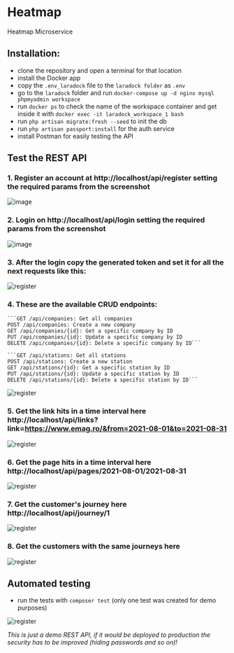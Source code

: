 # Heatmap
Heatmap Microservice

## Installation:
- clone the repository and open a terminal for that location
- install the Docker app
- copy the `.env_laradock` file to the `laradock folder` as `.env`
- go to the `laradock` folder and run `docker-compose up -d nginx mysql phpmyadmin workspace`
- run `docker ps` to check the name of the workspace container and get inside it with `docker exec -it laradock_workspace_1 bash`
- run `php artisan migrate:fresh --seed` to init the db
- run `php artisan passport:install` for the auth service
- install Postman for easily testing the API

## Test the REST API

### 1. Register an account at http://localhost/api/register setting the required params from the screenshot

![image](https://user-images.githubusercontent.com/3978400/131658133-2d158859-5a30-4b12-9e70-2b646af88784.png)

### 2. Login on http://localhost/api/login setting the required params from the screenshot

![image](https://user-images.githubusercontent.com/3978400/131658672-5bcc66d4-c72e-4449-879b-045a83288584.png)

### 3. After the login copy the generated token and set it for all the next requests like this:

![register](https://user-images.githubusercontent.com/3978400/131660944-da1dab10-2073-400a-842b-9f227f1433db.jpg)

### 4. These are the available CRUD endpoints:

    ```GET /api/companies: Get all companies
    POST /api/companies: Create a new company
    GET /api/companies/{id}: Get a specific company by ID
    PUT /api/companies/{id}: Update a specific company by ID
    DELETE /api/companies/{id}: Delete a specific company by ID```

    ```GET /api/stations: Get all stations
    POST /api/stations: Create a new station
    GET /api/stations/{id}: Get a specific station by ID
    PUT /api/stations/{id}: Update a specific station by ID
    DELETE /api/stations/{id}: Delete a specific station by ID```

![register](https://user-images.githubusercontent.com/3978400/131661280-4267aff4-107e-4bbe-8e46-da3d15ef1ba4.jpg)

### 5. Get the link hits in a time interval here http://localhost/api/links?link=https://www.emag.ro/&from=2021-08-01&to=2021-08-31

![register](https://user-images.githubusercontent.com/3978400/131661816-58d1013f-48ae-4fd7-b01f-02d0b1e78558.jpg)

### 6. Get the page hits in a time interval here http://localhost/api/pages/2021-08-01/2021-08-31

![register](https://user-images.githubusercontent.com/3978400/131663189-c66d6e76-9729-4c56-99d5-07dce7efed22.jpg)

### 7. Get the customer's journey here http://localhost/api/journey/1

![register](https://user-images.githubusercontent.com/3978400/131662394-e54a3e5d-8952-4d41-a632-713148aae28f.jpg)

### 8. Get the customers with the same journeys here 

![register](https://user-images.githubusercontent.com/3978400/131662591-2d4d3b5d-7619-40bc-a6d2-4773221905c9.jpg)

## Automated testing

- run the tests with `composer test` (only one test was created for demo purposes)

![register](https://user-images.githubusercontent.com/3978400/131665809-e327d36d-18e4-4e16-b518-e1a9b7c202f4.jpg)


*This is just a demo REST API, if it would be deployed to production the security has to be improved (hiding passwords and so on)!*
